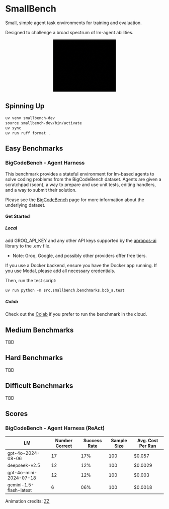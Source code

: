# SmallBench

Small, simple agent task environments for training and evaluation.

Designed to challenge a broad spectrum of lm-agent abilities.

<p align="middle">
  <img src="https://raw.githubusercontent.com/JoshuaPurtell/SmallBench/main/assets/data_science_small.gif" width="200" />
</p>

## Spinning Up
```
uv venv smallbench-dev
source smallbench-dev/bin/activate
uv sync
uv run ruff format .
```

## Easy Benchmarks

### BigCodeBench - Agent Harness

This benchmark provides a stateful environment for lm-based agents to solve coding problems from the BigCodeBench dataset. Agents are given a scratchpad (soon), a way to prepare and use unit tests, editing handlers, and a way to submit their solution.

Please see the [BigCodeBench](https://bigcode-bench.github.io) page for more information about the underlying dataset.

#### Get Started

##### Local
add GROQ_API_KEY and any other API keys supported by the [apropos-ai](https://github.com/JoshuaPurtell/Apropos) library to the .env file.
- Note: Groq, Google, and possibly other providers offer free tiers.

If you use a Docker backend, ensure you have the Docker app running. If you use Modal, please add all necessary credentials.

Then, run the test script:
```
uv run python -m src.smallbench.benchmarks.bcb_a.test
```

##### Colab
Check out the [Colab](https://drive.google.com/file/d/1bPMrS2IhWffeeWWIGAISHzktbJUsAmpX/view?usp=sharing) if you prefer to run the benchmark in the cloud.


## Medium Benchmarks
TBD

## Hard Benchmarks
TBD

## Difficult Benchmarks
TBD

## Scores

### BigCodeBench - Agent Harness (ReAct)
| LM | Number Correct | Success Rate | Sample Size | Avg. Cost Per Run |
| --- | --- | --- | --- | --- |
| gpt-4o-2024-08-06 | 17 | 17% | 100 | $0.057 | 
| deepseek-v2.5 | 12 | 12% | 100 | $0.0029 |
| gpt-4o-mini-2024-07-18 | 12 | 12% | 100 | $0.003 |
| gemini-1.5-flash-latest | 6 | 06% | 100 | $0.0018 | 


Animation credits: [ZZ](https://x.com/mikezangus)
